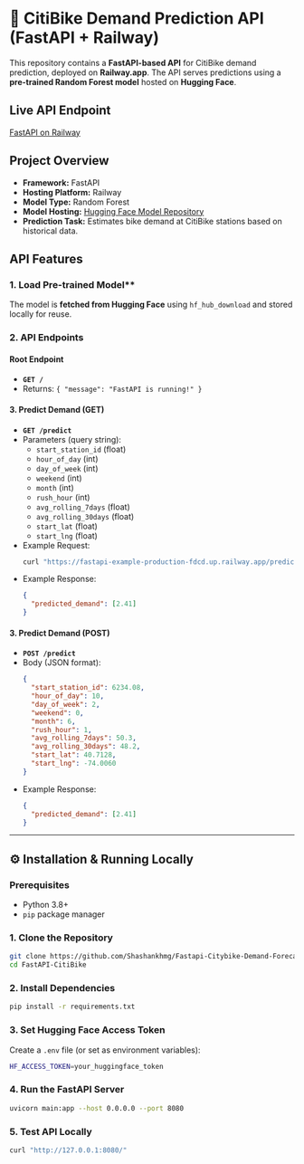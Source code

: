 # 🚀 CitiBike Demand Prediction API (FastAPI + Railway)

This repository contains a **FastAPI-based API** for CitiBike demand prediction, deployed on **Railway.app**. The API serves predictions using a **pre-trained Random Forest model** hosted on **Hugging Face**.

## Live API Endpoint
[FastAPI on Railway](https://fastapi-example-production-fdcd.up.railway.app/)

## Project Overview
- **Framework:** FastAPI
- **Hosting Platform:** Railway
- **Model Type:** Random Forest
- **Model Hosting:** [Hugging Face Model Repository](https://huggingface.co/Shashankhmg/citybike-demnd-prediction)
- **Prediction Task:** Estimates bike demand at CitiBike stations based on historical data.


## API Features
### 1. Load Pre-trained Model**
The model is **fetched from Hugging Face** using `hf_hub_download` and stored locally for reuse.

### 2. API Endpoints
#### Root Endpoint
- **`GET /`**
- Returns: `{ "message": "FastAPI is running!" }`

#### 3. Predict Demand (GET)
- **`GET /predict`**
- Parameters (query string):
  - `start_station_id` (float)
  - `hour_of_day` (int)
  - `day_of_week` (int)
  - `weekend` (int)
  - `month` (int)
  - `rush_hour` (int)
  - `avg_rolling_7days` (float)
  - `avg_rolling_30days` (float)
  - `start_lat` (float)
  - `start_lng` (float)
- Example Request:
  ```bash
  curl "https://fastapi-example-production-fdcd.up.railway.app/predict?start_station_id=6234.08&hour_of_day=10&day_of_week=2&weekend=0&month=6&rush_hour=1&avg_rolling_7days=50.3&avg_rolling_30days=48.2&start_lat=40.7128&start_lng=-74.0060"
  ```
- Example Response:
  ```json
  {
    "predicted_demand": [2.41]
  }
  ```

#### 3. Predict Demand (POST)
- **`POST /predict`**
- Body (JSON format):
  ```json
  {
    "start_station_id": 6234.08,
    "hour_of_day": 10,
    "day_of_week": 2,
    "weekend": 0,
    "month": 6,
    "rush_hour": 1,
    "avg_rolling_7days": 50.3,
    "avg_rolling_30days": 48.2,
    "start_lat": 40.7128,
    "start_lng": -74.0060
  }
  ```
- Example Response:
  ```json
  {
    "predicted_demand": [2.41]
  }
  ```

---

## ⚙️ Installation & Running Locally
### Prerequisites
- Python 3.8+
- `pip` package manager

### 1. Clone the Repository
```bash
git clone https://github.com/Shashankhmg/Fastapi-Citybike-Demand-Forecast.git
cd FastAPI-CitiBike
```

### 2. Install Dependencies
```bash
pip install -r requirements.txt
```

### 3. Set Hugging Face Access Token
Create a `.env` file (or set as environment variables):
```bash
HF_ACCESS_TOKEN=your_huggingface_token
```

### 4. Run the FastAPI Server
```bash
uvicorn main:app --host 0.0.0.0 --port 8080
```

### 5. Test API Locally
```bash
curl "http://127.0.0.1:8080/"
```
